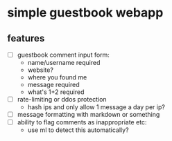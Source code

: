 # simple guestbook webapp

## features

- [ ] guestbook comment input form:
  - name/username required
  - website?
  - where you found me
  - message required
  - what's 1+2 required
- [ ] rate-limiting or ddos protection
  - hash ips and only allow 1 message a day per ip?
- [ ] message formatting with markdown or something
- [ ] ability to flag comments as inappropriate etc:
  - use ml to detect this automatically?
